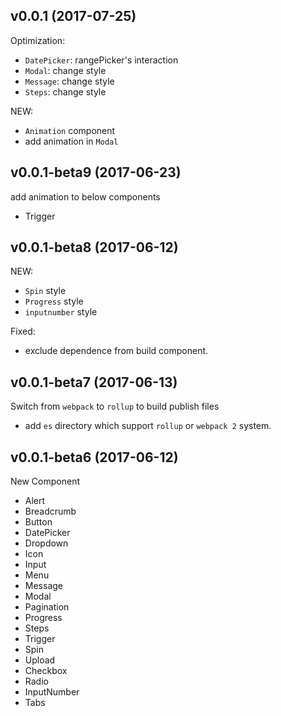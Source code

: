 ## v0.0.1 (2017-07-25)

Optimization:
- `DatePicker`:  rangePicker's interaction
- `Modal`: change style
- `Message`: change style
- `Steps`: change style

NEW:
- `Animation` component
- add animation in `Modal`

## v0.0.1-beta9 (2017-06-23)

add animation to below components
- Trigger

## v0.0.1-beta8 (2017-06-12)

NEW:
- `Spin` style
- `Progress` style
- `inputnumber` style

Fixed:
  - exclude dependence from build component.


## v0.0.1-beta7 (2017-06-13)

Switch from `webpack` to `rollup` to build publish files
- add `es` directory which support `rollup` or `webpack 2` system.

## v0.0.1-beta6 (2017-06-12)

New Component
- Alert
- Breadcrumb
- Button
- DatePicker
- Dropdown
- Icon
- Input
- Menu
- Message
- Modal
- Pagination
- Progress
- Steps
- Trigger
- Spin
- Upload
- Checkbox
- Radio
- InputNumber
- Tabs